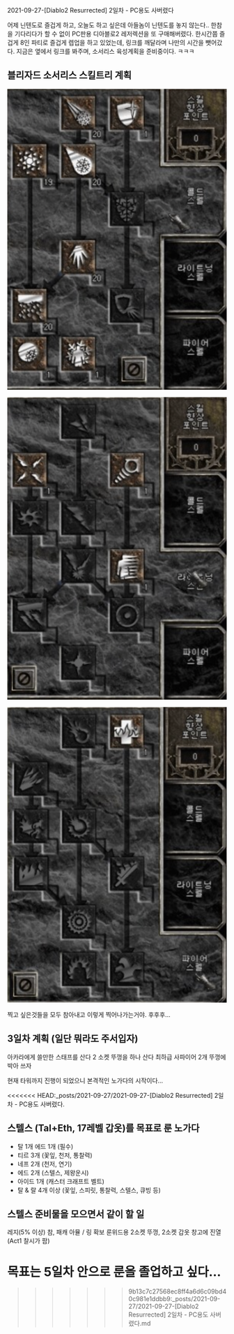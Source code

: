 2021-09-27-[Diablo2 Resurrected] 2일차 - PC용도 사버렸다

어제 닌텐도로 즐겁게 하고, 오늘도 하고 싶은데 아들놈이 닌텐도를 놓지 않는다.. 한참을 기다리다가 할 수 없이 PC판용 디아블로2 레저렉션을 또 구매해버렸다.
한시간쯤 즐겁게 8인 파티로 즐겁게 렙업을 하고 있었는데, 링크를 깨달라며 나만의 시간을 뺏어갔다.
지금은 옆에서 링크를 봐주며, 소서리스 육성계획을 준비중이다. ㅋㅋㅋ

## 블리자드 소서리스 스킬트리 계획

![콜드](https://github.com/magpiebros/magpiebros.github.io/blob/master/_posts/2021-09-27/2021-09-27-cold.png?raw=true)

![라이트닝](https://github.com/magpiebros/magpiebros.github.io/blob/master/_posts/2021-09-27/2021-09-27-light.png?raw=true)

![파이어](https://github.com/magpiebros/magpiebros.github.io/blob/master/_posts/2021-09-27/2021-09-27-fire.png?raw=true)

찍고 싶은것들을 모두 참아내고 이렇게 찍어나가는거야.
후후후…


## 3일차 계획 (일단 뭐라도 주서입자)
아카라에게 쓸만한 스태프를 산다
2 소켓 뚜껑을 하나 산다
최하급 사파이어 2개 뚜껑에 박아 쓰자

현재 타워까지 진행이 되었으니 본격적인 노가다의 시작이다…

<<<<<<< HEAD:_posts/2021-09-27/2021-09-27-[Diablo2 Resurrected] 2일차 - PC용도 사버렸다.
## 스텔스 (Tal+Eth, 17레벨 갑옷)를 목표로 룬 노가다
- 탈 1개 에드 1개 (필수)
- 티르 3개 (꽃잎, 천저, 통찰력)
- 네프 2개 (천저, 연기)
- 에드 2개 (스텔스, 제왕운시)
- 아이드 1개 (캐스터 크래프트 벨트)
- 탈 & 랄 4개 이상 (꽃잎, 스피릿, 통찰력, 스텔스, 큐빙 등)

## 스텔스 준비물을 모으면서 같이 할 일
레지(5% 이상) 참, 패캐 아뮬 / 링 확보
룬위드용 2소켓 뚜껑, 2소켓 갑옷 창고에 진열 (Act1 찰시가 팜)

목표는 5일차 안으로 룬을 졸업하고 싶다…
=======
>>>>>>> 9b13c7c27568ec8ff4a6d6c09bd40c981e1ddbb9:_posts/2021-09-27/2021-09-27-[Diablo2 Resurrected] 2일차 - PC용도 사버렸다.md
